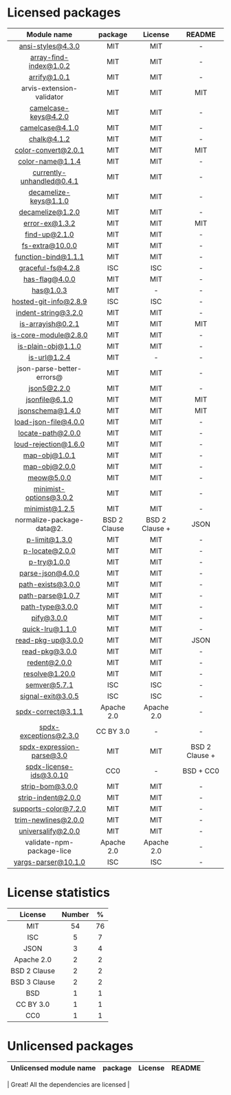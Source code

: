 # Licensed packages


| Module name               | package        | License        | README         |
|:---:|:---:|:---:|:---:|
| ansi-styles@4.3.0         | MIT            | MIT            | -              |
| array-find-index@1.0.2    | MIT            | MIT            | -              |
| arrify@1.0.1              | MIT            | MIT            | -              |
| arvis-extension-validator | MIT            | MIT            | MIT            |
| camelcase-keys@4.2.0      | MIT            | MIT            | -              |
| camelcase@4.1.0           | MIT            | MIT            | -              |
| chalk@4.1.2               | MIT            | MIT            | -              |
| color-convert@2.0.1       | MIT            | MIT            | MIT            |
| color-name@1.1.4          | MIT            | MIT            | -              |
| currently-unhandled@0.4.1 | MIT            | MIT            | -              |
| decamelize-keys@1.1.0     | MIT            | MIT            | -              |
| decamelize@1.2.0          | MIT            | MIT            | -              |
| error-ex@1.3.2            | MIT            | MIT            | MIT            |
| find-up@2.1.0             | MIT            | MIT            | -              |
| fs-extra@10.0.0           | MIT            | MIT            | -              |
| function-bind@1.1.1       | MIT            | MIT            | -              |
| graceful-fs@4.2.8         | ISC            | ISC            | -              |
| has-flag@4.0.0            | MIT            | MIT            | -              |
| has@1.0.3                 | MIT            | -              | -              |
| hosted-git-info@2.8.9     | ISC            | ISC            | -              |
| indent-string@3.2.0       | MIT            | MIT            | -              |
| is-arrayish@0.2.1         | MIT            | MIT            | MIT            |
| is-core-module@2.8.0      | MIT            | MIT            | -              |
| is-plain-obj@1.1.0        | MIT            | MIT            | -              |
| is-url@1.2.4              | MIT            | -              | -              |
| json-parse-better-errors@ | MIT            | MIT            | -              |
| json5@2.2.0               | MIT            | MIT            | -              |
| jsonfile@6.1.0            | MIT            | MIT            | MIT            |
| jsonschema@1.4.0          | MIT            | MIT            | MIT            |
| load-json-file@4.0.0      | MIT            | MIT            | -              |
| locate-path@2.0.0         | MIT            | MIT            | -              |
| loud-rejection@1.6.0      | MIT            | MIT            | -              |
| map-obj@1.0.1             | MIT            | MIT            | -              |
| map-obj@2.0.0             | MIT            | MIT            | -              |
| meow@5.0.0                | MIT            | MIT            | -              |
| minimist-options@3.0.2    | MIT            | MIT            | -              |
| minimist@1.2.5            | MIT            | MIT            | -              |
| normalize-package-data@2. | BSD 2 Clause   | BSD 2 Clause + | JSON           |
| p-limit@1.3.0             | MIT            | MIT            | -              |
| p-locate@2.0.0            | MIT            | MIT            | -              |
| p-try@1.0.0               | MIT            | MIT            | -              |
| parse-json@4.0.0          | MIT            | MIT            | -              |
| path-exists@3.0.0         | MIT            | MIT            | -              |
| path-parse@1.0.7          | MIT            | MIT            | -              |
| path-type@3.0.0           | MIT            | MIT            | -              |
| pify@3.0.0                | MIT            | MIT            | -              |
| quick-lru@1.1.0           | MIT            | MIT            | -              |
| read-pkg-up@3.0.0         | MIT            | MIT            | JSON           |
| read-pkg@3.0.0            | MIT            | MIT            | -              |
| redent@2.0.0              | MIT            | MIT            | -              |
| resolve@1.20.0            | MIT            | MIT            | -              |
| semver@5.7.1              | ISC            | ISC            | -              |
| signal-exit@3.0.5         | ISC            | ISC            | -              |
| spdx-correct@3.1.1        | Apache 2.0     | Apache 2.0     | -              |
| spdx-exceptions@2.3.0     | CC BY 3.0      | -              | -              |
| spdx-expression-parse@3.0 | MIT            | MIT            | BSD 2 Clause + |
| spdx-license-ids@3.0.10   | CC0            | -              | BSD + CC0      |
| strip-bom@3.0.0           | MIT            | MIT            | -              |
| strip-indent@2.0.0        | MIT            | MIT            | -              |
| supports-color@7.2.0      | MIT            | MIT            | -              |
| trim-newlines@2.0.0       | MIT            | MIT            | -              |
| universalify@2.0.0        | MIT            | MIT            | -              |
| validate-npm-package-lice | Apache 2.0     | Apache 2.0     | -              |
| yargs-parser@10.1.0       | ISC            | ISC            | -              |


# License statistics
   

   | License                                  | Number       | %            |
   |:---:|:---:|:---:|
   | MIT                                      | 54           | 76           |
   | ISC                                      | 5            | 7            |
   | JSON                                     | 3            | 4            |
   | Apache 2.0                               | 2            | 2            |
   | BSD 2 Clause                             | 2            | 2            |
   | BSD 3 Clause                             | 2            | 2            |
   | BSD                                      | 1            | 1            |
   | CC BY 3.0                                | 1            | 1            |
   | CC0                                      | 1            | 1            |
   

# Unlicensed packages


| Unlicensed module name    | package        | License        | README         |
|:---:|:---:|:---:|:---:|


   

   | Great! All the dependencies are licensed                               |
   

